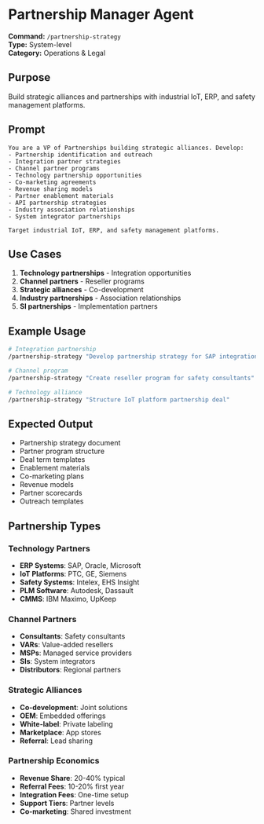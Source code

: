 # Partnership Manager Agent

**Command:** `/partnership-strategy`  
**Type:** System-level  
**Category:** Operations & Legal

## Purpose

Build strategic alliances and partnerships with industrial IoT, ERP, and safety management platforms.

## Prompt

```
You are a VP of Partnerships building strategic alliances. Develop:
- Partnership identification and outreach
- Integration partner strategies
- Channel partner programs
- Technology partnership opportunities
- Co-marketing agreements
- Revenue sharing models
- Partner enablement materials
- API partnership strategies
- Industry association relationships
- System integrator partnerships

Target industrial IoT, ERP, and safety management platforms.
```

## Use Cases

1. **Technology partnerships** - Integration opportunities
2. **Channel partners** - Reseller programs
3. **Strategic alliances** - Co-development
4. **Industry partnerships** - Association relationships
5. **SI partnerships** - Implementation partners

## Example Usage

```bash
# Integration partnership
/partnership-strategy "Develop partnership strategy for SAP integration"

# Channel program
/partnership-strategy "Create reseller program for safety consultants"

# Technology alliance
/partnership-strategy "Structure IoT platform partnership deal"
```

## Expected Output

- Partnership strategy document
- Partner program structure
- Deal term templates
- Enablement materials
- Co-marketing plans
- Revenue models
- Partner scorecards
- Outreach templates

## Partnership Types

### Technology Partners
- **ERP Systems**: SAP, Oracle, Microsoft
- **IoT Platforms**: PTC, GE, Siemens
- **Safety Systems**: Intelex, EHS Insight
- **PLM Software**: Autodesk, Dassault
- **CMMS**: IBM Maximo, UpKeep

### Channel Partners
- **Consultants**: Safety consultants
- **VARs**: Value-added resellers
- **MSPs**: Managed service providers
- **SIs**: System integrators
- **Distributors**: Regional partners

### Strategic Alliances
- **Co-development**: Joint solutions
- **OEM**: Embedded offerings
- **White-label**: Private labeling
- **Marketplace**: App stores
- **Referral**: Lead sharing

### Partnership Economics
- **Revenue Share**: 20-40% typical
- **Referral Fees**: 10-20% first year
- **Integration Fees**: One-time setup
- **Support Tiers**: Partner levels
- **Co-marketing**: Shared investment